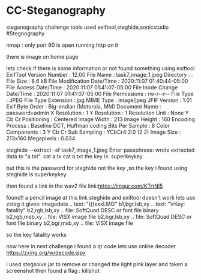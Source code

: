 # CC-Steganography
steganography challenge tools used exiftool,steghide,sonicstudio
#Stegnography



nmap :
only port 80 is open running http on it

there is image on home page 

lets check if there is some information or not
found something using exiftool
ExifTool Version Number         : 12.00
File Name                       : task7_image_1.jpeg
Directory                       : .
File Size                       : 8.6 kB
File Modification Date/Time     : 2020:11:07 01:40:44-05:00
File Access Date/Time           : 2020:11:07 01:41:07-05:00
File Inode Change Date/Time     : 2020:11:07 01:41:07-05:00
File Permissions                : rw-r--r--
File Type                       : JPEG
File Type Extension             : jpg
MIME Type                       : image/jpeg
JFIF Version                    : 1.01
Exif Byte Order                 : Big-endian (Motorola, MM)
Document Name                   : password=admin
X Resolution                    : 1
Y Resolution                    : 1
Resolution Unit                 : None
Y Cb Cr Positioning             : Centered
Image Width                     : 213
Image Height                    : 160
Encoding Process                : Baseline DCT, Huffman coding
Bits Per Sample                 : 8
Color Components                : 3
Y Cb Cr Sub Sampling            : YCbCr4:2:0 (2 2)
Image Size                      : 213x160
Megapixels                      : 0.034



steghide --extract -sf task7_image_1.jpeg 
Enter passphrase: 
wrote extracted data to "a.txt".
cat a.tx
cat a.txt 
the key is: superkeykey



but this is the password for steghide not the key ,so the key i found using
steghide is superkeykey



then found a link in the wav2 file 
link:https://imgur.com/KTrtNI5



found!! a pencil image at this link
steghide and exiftool doesn't work
lets use zsteg it gives:
imagedata           .. text: ")))xxxLMO"
b1,bgr,lsb,xy       .. text: "\rKey: fatality"
b2,rgb,lsb,xy       .. file: SoftQuad DESC or font file binary
b2,rgb,msb,xy       .. file: VISX image file
b2,bgr,lsb,xy       .. file: SoftQuad DESC or font file binary
b2,bgr,msb,xy       .. file: VISX image file


so the key fatality works



now here in next challenge i found a qr code lets use online decoder
https://zxing.org/w/decode.jspx

i used stegsolve.jar to remove or changed the light pink layer
and taken a screenshot then found a flag : killshot

